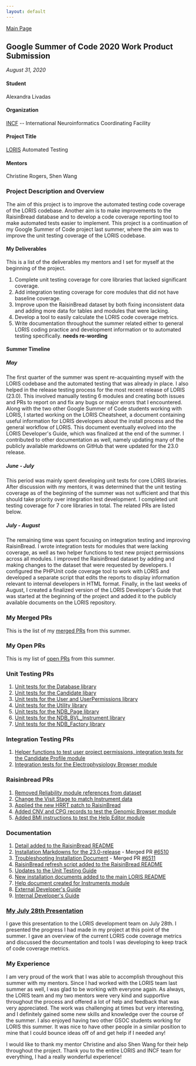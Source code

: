 ```yaml
---
layout: default
---
```


[Main Page](https://alexandralivadas.github.io/)

## Google Summer of Code 2020 Work Product Submission
_August 31, 2020_

#### Student
Alexandra Livadas

#### Organization
[INCF](https://www.incf.org/) -- International Neuroinformatics Coordinating Facility

#### Project Title
[LORIS](http://loris.ca/) Automated Testing

#### Mentors
Christine Rogers, Shen Wang

### Project Description and Overview
The aim of this project is to improve the automated testing code coverage of the LORIS codebase. Another aim is to make improvements to the RaisinBread database and to develop a code coverage reporting tool to make automated tests easier to implement. This project is a continuation of my Google Summer of Code project last summer, where the aim was to improve the unit testing coverage of the LORIS codebase.

#### My Deliverables
This is a list of the deliverables my mentors and I set for myself at the beginning of the project. 

1. Complete unit testing coverage for core libraries that lacked significant coverage. 
2. Add integration testing coverage for core modules that did not have baseline coverage. 
3. Improve upon the RaisinBread dataset by both fixing inconsistent data and adding more data for tables and modules that were lacking.
4. Develop a tool to easily calculate the LORIS code coverage metrics. 
5. Write documentation throughout the summer related either to general LORIS coding practice and development information or to automated testing specifically. **needs re-wording**

#### Summer Timeline
##### May 
The first quarter of the summer was spent re-acquainting myself with the LORIS codebase and the automated testing that was already in place. I also helped in the release testing process for the most recent release of LORIS (23.0). This involved manually testing 6 modules and creating both issues and PRs to report on and fix any bugs or major errors that I encountered. Along with the two other Google Summer of Code students working with LORIS, I started working on the LORIS Cheatsheet, a document containing useful information for LORIS developers about the install process and the general workflow of LORIS. This document eventually evolved into the LORIS Developer's Guide, which was finalized at the end of the summer. I contributed to other documentation as well, namely updating many of the publicly available markdowns on GitHub that were updated for the 23.0 release. 

##### June - July
This period was mainly spent developing unit tests for core LORIS libraries. After discussion with my mentors, it was determined that the unit testing coverage as of the beginning of the summer was not sufficient and that this should take priority over integration test development. I completed unit testing coverage for 7 core libraries in total. The related PRs are listed below. 

##### July - August
The remaining time was spent focusing on integration testing and improving RaisinBread. I wrote integration tests for modules that were lacking coverage, as well as two helper functions to test new project permissions across all modules. I improved the RaisinBread dataset by adding and making changes to the dataset that were requested by developers. I configured the PHPUnit code coverage tool to work with LORIS and developed a separate script that edits the reports to display information relevant to internal developers in HTML format. Finally, in the last weeks of August, I created a finalized version of the LORIS Developer's Guide that was started at the beginning of the project and added it to the publicly available documents on the LORIS repository. 

### My Merged PRs
This is the list of my [merged PRs](https://github.com/aces/Loris/pulls?q=is%3Apr+author%3AAlexandraLivadas+is%3Amerged+created%3A2020) from this summer. 

### My Open PRs
This is my list of [open PRs](https://github.com/aces/Loris/pulls?q=is%3Apr+author%3AAlexandraLivadas+is%3Aopen+created%3A2020+) from this summer. 

### Unit Testing PRs
1. [Unit tests for the Database library](https://github.com/aces/Loris/pull/6553)
2. [Unit tests for the Candidate libary](https://github.com/aces/Loris/pull/6744)
3. [Unit tests for the User and UserPermissions library](https://github.com/aces/Loris/pull/6765)
4. [Unit tests for the Utility library](https://github.com/aces/Loris/pull/6766)
5. [Unit tests for the NDB_Page library](https://github.com/aces/Loris/pull/6804)
6. [Unit tests for the NDB_BVL_Instrument library](https://github.com/aces/Loris/pull/6819)
7. [Unit tests for the NDB_Factory library](https://github.com/aces/Loris/pull/6776)

### Integration Testing PRs
1. [Helper functions to test user project permissions, integration tests for the Candidate Profile module](https://github.com/aces/Loris/pull/6912)
2. [Integration tests for the Electrophysiology Browser module](https://github.com/aces/Loris/pull/6922)

### Raisinbread PRs
1. [Removed Reliability module references from dataset](https://github.com/aces/Loris/pull/6895)
2. [Change the Visit Stage to match Instrument data](https://github.com/aces/Loris/pull/6896)
3. [Applied the new HRRT patch to RaisinBread](https://github.com/aces/Loris/pull/6898)
4. [Added CNV and CPG records to test the Genomic Browser module](https://github.com/aces/Loris/pull/6900)
5. [Added BMI instructions to test the Help Editor module](https://github.com/aces/Loris/pull/6907)

### Documentation
1. [Detail added to the RaisinBread README](https://github.com/aces/Loris/pull/6498)
2. [Installation Markdowns for the 23.0-release](https://github.com/aces/Loris/tree/main/docs/wiki/00_SERVER_INSTALL_AND_CONFIGURATION/01_LORIS_Install) - Merged PR [#6510](https://github.com/aces/Loris/pull/6510)
3. [Troubleshooting Installation Document](https://github.com/aces/Loris/blob/main/docs/wiki/00_SERVER_INSTALL_AND_CONFIGURATION/01_LORIS_Install/Troubleshooting.md) - Merged PR [#6511](https://github.com/aces/Loris/pull/6511) 
4. [RaisinBread refresh script added to the RaisinBread README](https://github.com/aces/Loris/pull/6535)
5. [Updates to the Unit Testing Guide](https://github.com/aces/Loris/pull/6550)
6. [New installation documents added to the main LORIS README](https://github.com/aces/Loris/pull/6712)
7. [Help document created for Instruments module](https://github.com/aces/Loris/pull/6902)
8. [External Developer's Guide](https://github.com/aces/Loris/pull/6910)
9. [Internal Developer's Guide](https://docs.google.com/document/d/1D9XlqEOMHhdg_hmetB9AfTWRvh2h9MtSDL5xNw0Ffss/edit?usp=sharing)

### [My July 28th Presentation](https://docs.google.com/presentation/d/13-NGAn7sJSqOfM19iyXBeyOrk8iFa_uEFE9nRaDywI0/edit?usp=sharing)
I gave this presentation to the LORIS development team on July 28th. I presented the progress I had made in my project at this point of the summer. I gave an overview of the current LORIS code coverage metrics and discussed the documentation and tools I was developing to keep track of code coverage metrics. 

### My Experience
I am very proud of the work that I was able to accomplish throughout this summer with my mentors. Since I had worked with the LORIS team last summer as well, I was glad to be working with everyone again. As always, the LORIS team and my two mentors were very kind and supportive throughout the process and offered a lot of help and feedback that was very appreciated. The work was challenging at times but very interesting, and I definitely gained some new skills and knowledge over the course of the summer. I also enjoyed having two other GSOC students working for LORIS this summer. It was nice to have other people in a similar position to mine that I could bounce ideas off of and get help if I needed any!

I would like to thank my mentor Christine and also Shen Wang for their help throughout the project. Thank you to the entire LORIS and INCF team for everything, I had a really wonderful experience!
